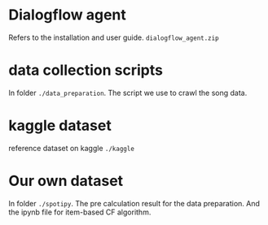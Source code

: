 # Dialogflow agent
Refers to the installation and user guide.
`dialogflow_agent.zip`

# data collection scripts
In folder `./data_preparation`.  The script we use to crawl the song data.



# kaggle dataset
reference dataset on kaggle `./kaggle`

# Our own dataset
In folder `./spotipy`. The pre calculation result for the data preparation. And the ipynb file for item-based CF algorithm.